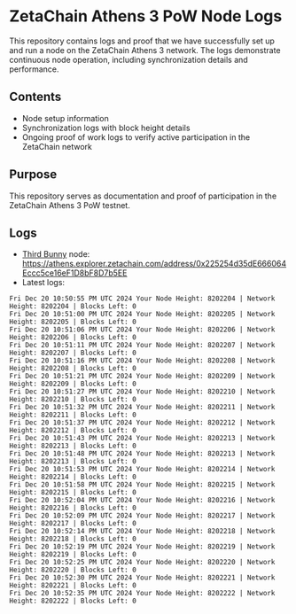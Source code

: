 # ZetaChain Athens 3 PoW Node Logs
This repository contains logs and proof that we have successfully set up and run a node on the ZetaChain Athens 3 network. The logs demonstrate continuous node operation, including synchronization details and performance.

## Contents
- Node setup information
- Synchronization logs with block height details
- Ongoing proof of work logs to verify active participation in the ZetaChain network

## Purpose
This repository serves as documentation and proof of participation in the ZetaChain Athens 3 PoW testnet.

## Logs

- [Third Bunny](https://thirdbunny.xyz/) node: https://athens.explorer.zetachain.com/address/0x225254d35dE666064Eccc5ce16eF1D8bF8D7b5EE
- Latest logs:
```
Fri Dec 20 10:50:55 PM UTC 2024 Your Node Height: 8202204 | Network Height: 8202204 | Blocks Left: 0
Fri Dec 20 10:51:00 PM UTC 2024 Your Node Height: 8202205 | Network Height: 8202205 | Blocks Left: 0
Fri Dec 20 10:51:06 PM UTC 2024 Your Node Height: 8202206 | Network Height: 8202206 | Blocks Left: 0
Fri Dec 20 10:51:11 PM UTC 2024 Your Node Height: 8202207 | Network Height: 8202207 | Blocks Left: 0
Fri Dec 20 10:51:16 PM UTC 2024 Your Node Height: 8202208 | Network Height: 8202208 | Blocks Left: 0
Fri Dec 20 10:51:21 PM UTC 2024 Your Node Height: 8202209 | Network Height: 8202209 | Blocks Left: 0
Fri Dec 20 10:51:27 PM UTC 2024 Your Node Height: 8202210 | Network Height: 8202210 | Blocks Left: 0
Fri Dec 20 10:51:32 PM UTC 2024 Your Node Height: 8202211 | Network Height: 8202211 | Blocks Left: 0
Fri Dec 20 10:51:37 PM UTC 2024 Your Node Height: 8202212 | Network Height: 8202212 | Blocks Left: 0
Fri Dec 20 10:51:43 PM UTC 2024 Your Node Height: 8202213 | Network Height: 8202213 | Blocks Left: 0
Fri Dec 20 10:51:48 PM UTC 2024 Your Node Height: 8202213 | Network Height: 8202213 | Blocks Left: 0
Fri Dec 20 10:51:53 PM UTC 2024 Your Node Height: 8202214 | Network Height: 8202214 | Blocks Left: 0
Fri Dec 20 10:51:58 PM UTC 2024 Your Node Height: 8202215 | Network Height: 8202215 | Blocks Left: 0
Fri Dec 20 10:52:04 PM UTC 2024 Your Node Height: 8202216 | Network Height: 8202216 | Blocks Left: 0
Fri Dec 20 10:52:09 PM UTC 2024 Your Node Height: 8202217 | Network Height: 8202217 | Blocks Left: 0
Fri Dec 20 10:52:14 PM UTC 2024 Your Node Height: 8202218 | Network Height: 8202218 | Blocks Left: 0
Fri Dec 20 10:52:19 PM UTC 2024 Your Node Height: 8202219 | Network Height: 8202219 | Blocks Left: 0
Fri Dec 20 10:52:25 PM UTC 2024 Your Node Height: 8202220 | Network Height: 8202220 | Blocks Left: 0
Fri Dec 20 10:52:30 PM UTC 2024 Your Node Height: 8202221 | Network Height: 8202221 | Blocks Left: 0
Fri Dec 20 10:52:35 PM UTC 2024 Your Node Height: 8202222 | Network Height: 8202222 | Blocks Left: 0
```
